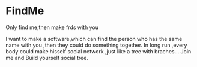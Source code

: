 FindMe
======

Only find me,then make frds with you

I want to make a software,which can find the person who has the same name with you ,then they could do something together.
In long run ,every body could make hisself social network ,just like a tree with braches...
Join me and Build yourself social tree.
